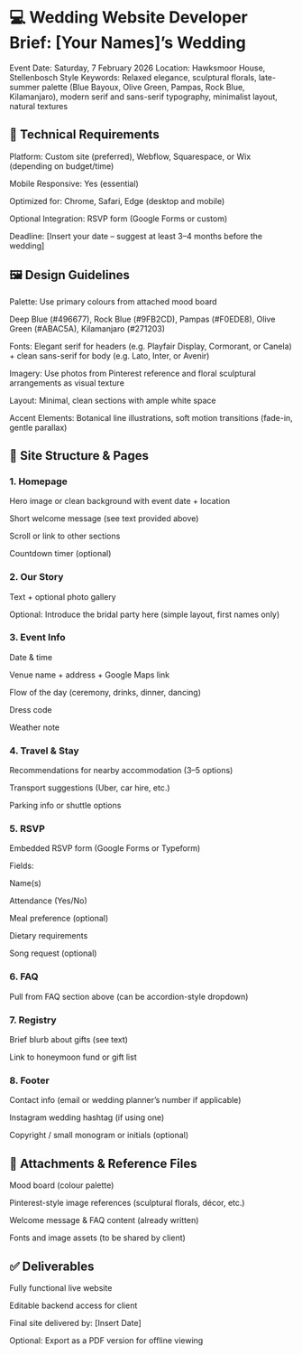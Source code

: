 # 💻 Wedding Website Developer Brief: [Your Names]’s Wedding

Event Date: Saturday, 7 February 2026
Location: Hawksmoor House, Stellenbosch
Style Keywords: Relaxed elegance, sculptural florals, late-summer palette (Blue Bayoux, Olive Green, Pampas, Rock Blue, Kilamanjaro), modern serif and sans-serif typography, minimalist layout, natural textures

## 🔧 Technical Requirements

Platform: Custom site (preferred), Webflow, Squarespace, or Wix (depending on budget/time)

Mobile Responsive: Yes (essential)

Optimized for: Chrome, Safari, Edge (desktop and mobile)

Optional Integration: RSVP form (Google Forms or custom)

Deadline: [Insert your date – suggest at least 3–4 months before the wedding]

## 🖼️ Design Guidelines

Palette: Use primary colours from attached mood board

Deep Blue (#496677), Rock Blue (#9FB2CD), Pampas (#F0EDE8), Olive Green (#ABAC5A), Kilamanjaro (#271203)

Fonts: Elegant serif for headers (e.g. Playfair Display, Cormorant, or Canela) + clean sans-serif for body (e.g. Lato, Inter, or Avenir)

Imagery: Use photos from Pinterest reference and floral sculptural arrangements as visual texture

Layout: Minimal, clean sections with ample white space

Accent Elements: Botanical line illustrations, soft motion transitions (fade-in, gentle parallax)

## 🧭 Site Structure & Pages

### 1. Homepage

Hero image or clean background with event date + location

Short welcome message (see text provided above)

Scroll or link to other sections

Countdown timer (optional)

### 2. Our Story

Text + optional photo gallery

Optional: Introduce the bridal party here (simple layout, first names only)

### 3. Event Info

Date & time

Venue name + address + Google Maps link

Flow of the day (ceremony, drinks, dinner, dancing)

Dress code

Weather note

### 4. Travel & Stay

Recommendations for nearby accommodation (3–5 options)

Transport suggestions (Uber, car hire, etc.)

Parking info or shuttle options

### 5. RSVP

Embedded RSVP form (Google Forms or Typeform)

Fields:

Name(s)

Attendance (Yes/No)

Meal preference (optional)

Dietary requirements

Song request (optional)

### 6. FAQ

Pull from FAQ section above (can be accordion-style dropdown)

### 7. Registry

Brief blurb about gifts (see text)

Link to honeymoon fund or gift list

### 8. Footer

Contact info (email or wedding planner’s number if applicable)

Instagram wedding hashtag (if using one)

Copyright / small monogram or initials (optional)

## 📎 Attachments & Reference Files

Mood board (colour palette)

Pinterest-style image references (sculptural florals, décor, etc.)

Welcome message & FAQ content (already written)

Fonts and image assets (to be shared by client)

## ✅ Deliverables

Fully functional live website

Editable backend access for client

Final site delivered by: [Insert Date]

Optional: Export as a PDF version for offline viewing
